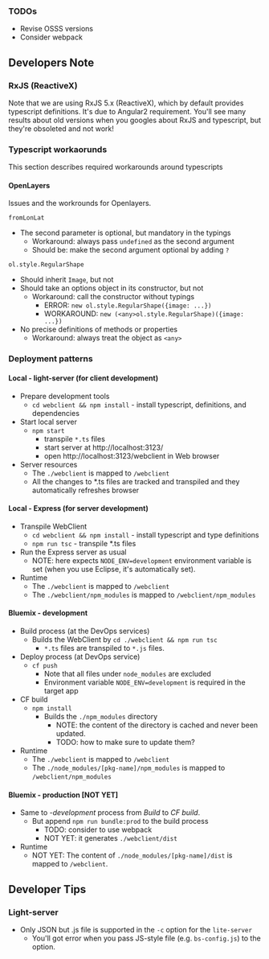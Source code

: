 
### TODOs

* Revise OSSS versions
* Consider webpack



## Developers Note

### RxJS (ReactiveX)

Note that we are using RxJS 5.x (ReactiveX), which by default provides typescript definitions. It's due to Angular2 requirement. You'll see many results about old versions when you googles about RxJS and typescript, but they're obsoleted and not work!

### Typescript workaorunds

This section describes required workarounds around typescripts

#### OpenLayers

Issues and the workrounds for Openlayers.

`fromLonLat`
* The second parameter is optional, but mandatory in the typings
  * Workaround: always pass `undefined` as the second argument
  * Should be: make the second argument optional by adding `?`

`ol.style.RegularShape`
* Should inherit `Image`, but not
* Should take an options object in its constructor, but not
  * Workaround: call the constructor without typings
    * ERROR: `new ol.style.RegularShape({image: ...})`
    * WORKAROUND: `new (<any>ol.style.RegularShape)({image: ...})`
* No precise definitions of methods or properties
  * Workaround: always treat the object as `<any>`

### Deployment patterns

#### Local - light-server (for client development)

- Prepare development tools
  - `cd webclient && npm install` - install typescript, definitions, and dependencies
- Start local server
  - `npm start`
    - transpile `*.ts` files
    - start server at http://localhost:3123/
    - open http://localhost:3123/webclient in Web browser
- Server resources
  - The `./webclient` is mapped to `/webclient`
  - All the changes to \*.ts files are tracked and transpiled and they automatically refreshes browser

#### Local - Express (for server development)

- Transpile WebClient
  - `cd webclient && npm install` - install typescript and type definitions
  - `npm run tsc` - transpile \*.ts files
- Run the Express server as usual
  - NOTE: here expects `NODE_ENV=development` environment variable is set (when you use Eclipse, it's automatically set).
- Runtime
  - The `./webclient` is mapped to `/webclient`
  - The `./webclient/npm_modules` is mapped to `/webclient/npm_modules`

#### Bluemix - development

- Build process (at the DevOps services)
  - Builds the WebClient by `cd ./webclient && npm run tsc`
    - `*.ts` files are transpiled to `*.js` files.
- Deploy process (at DevOps service)
  - `cf push`
    - Note that all files under `node_modules` are excluded
    - Environment variable `NODE_ENV=development` is required in the target app
- CF build
  - `npm install`
    - Builds the `./npm_modules` directory
      - NOTE: the content of the directory is cached and never been updated.
      - TODO: how to make sure to update them?
- Runtime
  - The `./webclient` is mapped to `/webclient`
  - The `./node_modules/[pkg-name]/npm_modules` is mapped to `/webclient/npm_modules`

#### Bluemix - production [NOT YET]

- Same to *-development* process from *Build* to *CF build*.
  - But append `npm run bundle:prod` to the build process
    - TODO: consider to use webpack
    - NOT YET: it generates `./webclient/dist`
- Runtime
  - NOT YET: The content of `./node_modules/[pkg-name]/dist` is mapped to `/webclient`.



## Developer Tips

### Light-server
  * Only JSON but .js file is supported in the `-c` option for the `lite-server`
    * You'll got error when you pass JS-style file (e.g. `bs-config.js`) to the option.
